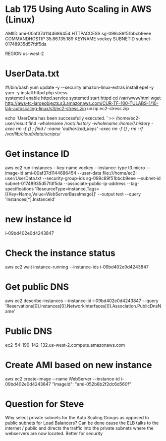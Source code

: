 # Lab 175 Using Auto Scaling in AWS (Linux)

AMIID	        ami-00af37d1144686454
HTTPACCESS	    sg-099c89f51bbcb9eee
COMMANDHOSTIP	35.86.135.189
KEYNAME	        vockey
SUBNETID	    subnet-01748935d57fdf5da

REGION          us-west-2

# UserData.txt

#!/bin/bash
yum update -y --security 
amazon-linux-extras install epel -y 
yum -y install httpd php stress  
systemctl enable httpd.service
systemctl start httpd
cd /var/www/html
wget http://aws-tc-largeobjects.s3.amazonaws.com/CUR-TF-100-TULABS-1/10-lab-autoscaling-linux/s3/ec2-stress.zip
unzip ec2-stress.zip

echo 'UserData has been successfully executed. ' >> /home/ec2-user/result
find -wholename /root/.*history -wholename /home/*/.*history -exec rm -f {} \;
find / -name 'authorized_keys' -exec rm -f {} \;
rm -rf /var/lib/cloud/data/scripts/*

# Get instance ID
aws ec2 run-instances --key-name vockey --instance-type t3.micro --image-id ami-00af37d1144686454 --user-data file:///home/ec2-user/UserData.txt --security-group-ids sg-099c89f51bbcb9eee --subnet-id subnet-01748935d57fdf5da --associate-public-ip-address --tag-specifications 'ResourceType=instance,Tags=[{Key=Name,Value=WebServerBaseImage}]' --output text --query 'Instances[*].InstanceId'

# new instance id
i-09bd402e0d4243847

# Check the instance status
aws ec2 wait instance-running --instance-ids i-09bd402e0d4243847

# Get public DNS
aws ec2 describe-instances --instance-id i-09bd402e0d4243847 --query 'Reservations[0].Instances[0].NetworkInterfaces[0].Association.PublicDnsName'

# Public DNS
ec2-54-190-142-132.us-west-2.compute.amazonaws.com

# Create AMI based on new instance
aws ec2 create-image --name WebServer --instance-id i-09bd402e0d4243847
    "ImageId": "ami-052b8b2f2dc6d560f"

# Question for Steve
Why select private subnets for the Auto Scaling Groups as opposed to public subnets for Load Balancers?
    Can be done cause the ELB talks to the internet / public and directs the traffic into the private subnets where the webservers are now located.
        Better for security 
